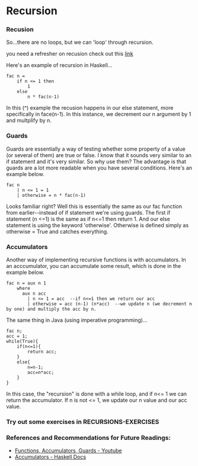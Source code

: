 # Recursion

### Recusion
So...there are no loops, but we can 'loop' through recursion. 

you need a refresher on recusion check out this [link](https://www.geeksforgeeks.org/recursion/)


Here's an example of recursion in Haskell...
``` 
fac n = 
    if n <= 1 then 
        1
    else 
        n * fac(n-1)
```

In this (^) example the recusion happens in our else statement, more specifically in face(n-1). In this instance, we decrement our n argument by 1 and multplify by n. 

### Guards 

Guards are essentially a way of testing whether some property of a value (or several of them) are true or false. I know that it sounds very similar to an if statement and it's very similar. So why use them? The advantage is that guards are a lot more readable when you have several conditions. Here's an example below. 

```
fac n 
    | n <= 1 = 1
    | otherwise = n * fac(n-1)
```

Looks familiar right? Well this is essentially the same as our fac function from earlier--instead of if statement we're using guards. The first if statement (n <=1) is the same as if n<=1 then return 1. And our else statement is using the keyword 'otherwise'. Otherwise is defined simply as otherwise = True and catches everything. 


### Accumulators

Another way of implementing recursive functions is with accumulators. In an acccumulator, you can accumulate some result, which is done in the example below. 
```
fac n = aux n 1 
    where 
      aux n acc 
        | n <= 1 = acc  --if n<=1 then we return our acc
        | otherwise = acc (n-1) (n*acc)  --we update n (we decrement n by one) and multiply the acc by n.

```

The same thing in Java (using imperative programming)...

```
fac n;
acc = 1;
while(True){
    if(n<=1){
        return acc;
    }
    else{
        n=n-1;
        acc=n*acc;
    }
}
```
In this case, the "recursion" is done with a while loop, and if n<= 1 we can return the accumulator. If n is not <= 1, we update our n value and our acc value. 

### Try out some exercises in RECURSIONS-EXERCISES

### References and Recommendations for Future Readings:
- [Functions, Accumulators, Guards - Youtube](https://www.youtube.com/watch?v=y6xiaSkVlvs&list=PLe7Ei6viL6jGp1Rfu0dil1JH1SHk9bgDV&index=3)
- [Accumulators - Haskell Docs](https://wiki.haskell.org/Performance/Accumulating_parameter)
